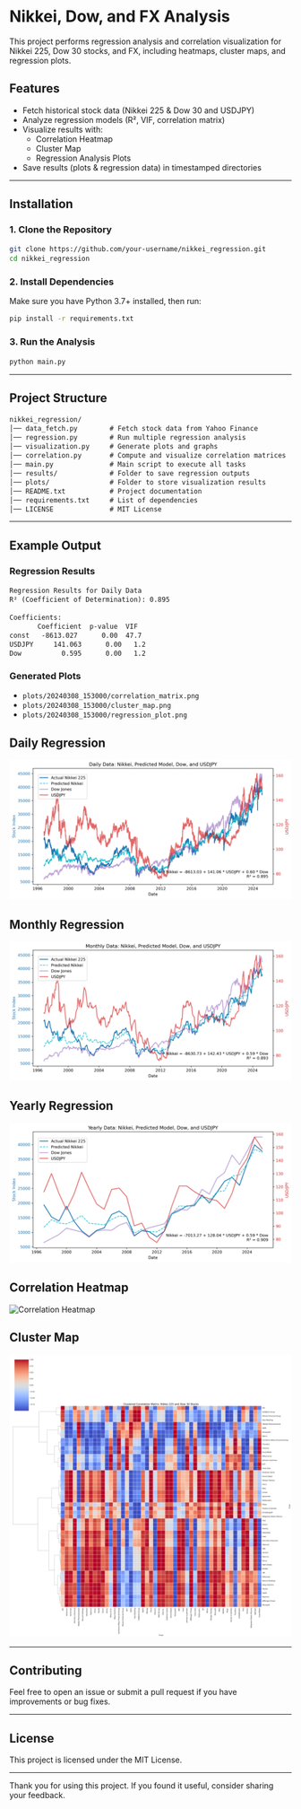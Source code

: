 # Nikkei, Dow, and FX Analysis

This project performs regression analysis and correlation visualization for Nikkei 225, Dow 30 stocks, and FX, including heatmaps, cluster maps, and regression plots.

## Features
- Fetch historical stock data (Nikkei 225 & Dow 30 and USDJPY)
- Analyze regression models (R², VIF, correlation matrix)
- Visualize results with:
  - Correlation Heatmap
  - Cluster Map
  - Regression Analysis Plots
- Save results (plots & regression data) in timestamped directories

---

## Installation

### 1. Clone the Repository
```sh
git clone https://github.com/your-username/nikkei_regression.git
cd nikkei_regression
```

### 2. Install Dependencies
Make sure you have Python 3.7+ installed, then run:
```sh
pip install -r requirements.txt
```

### 3. Run the Analysis
```sh
python main.py
```

---

## Project Structure
```
nikkei_regression/
│── data_fetch.py        # Fetch stock data from Yahoo Finance
│── regression.py        # Run multiple regression analysis
│── visualization.py     # Generate plots and graphs
│── correlation.py       # Compute and visualize correlation matrices
│── main.py              # Main script to execute all tasks
│── results/             # Folder to save regression outputs
│── plots/               # Folder to store visualization results
│── README.txt           # Project documentation
│── requirements.txt     # List of dependencies
│── LICENSE              # MIT License
```

---

## Example Output

### Regression Results
```
Regression Results for Daily Data
R² (Coefficient of Determination): 0.895

Coefficients:
       Coefficient  p-value  VIF
const   -8613.027      0.00  47.7
USDJPY     141.063      0.00   1.2
Dow          0.595      0.00   1.2
```

### Generated Plots
- `plots/20240308_153000/correlation_matrix.png`
- `plots/20240308_153000/cluster_map.png`
- `plots/20240308_153000/regression_plot.png`

## Daily Regression
![Daily Regression](https://github.com/jnishimoto/nikkei_regression/blob/main/plots/20250309_1245/Daily_chart.png?raw=true)

## Monthly Regression
![Monthly Regression](https://github.com/jnishimoto/nikkei_regression/blob/main/plots/20250309_1245/Monthly_chart.png?raw=true)

## Yearly Regression
![Yearly Regression](https://github.com/jnishimoto/nikkei_regression/blob/main/plots/20250309_1245/Yearly_chart.png?raw=true)

## Correlation Heatmap
![Correlation Heatmap](https://github.com/jnishimoto/nikkei_regression/blob/main/plots/20250309_1245/correlation_matrix.png?raw=true)

## Cluster Map
![Cluster Map](https://github.com/jnishimoto/nikkei_regression/blob/main/plots/20250309_1245/cluster_map.png?raw=true)


---

## Contributing
Feel free to open an issue or submit a pull request if you have improvements or bug fixes.

---

## License
This project is licensed under the MIT License.

---

Thank you for using this project. If you found it useful, consider sharing your feedback.

